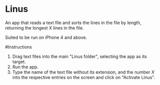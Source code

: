 Linus
=====

An app that reads a text file and sorts the lines in the file by length, returning the longest _X_ lines in the file. 

Suited to be run on iPhone 4 and above. 

#Instructions
1) Drag text files into the main "Linus folder", selecting the app as its target. 
2) Run the app.
3) Type the name of the text file without its extension, and the number _X_ into the respective entries on the screen and click on "Activate Linus". 
